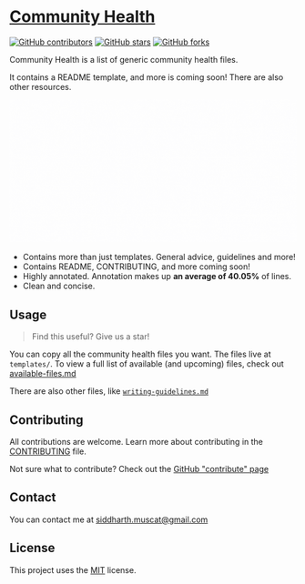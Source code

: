# [Community Health][github-homepage]

[![GitHub contributors][contributors]][contributors-url]
[![GitHub stars][stars]][stars-url]
[![GitHub forks][forks]][forks-url]

Community Health is a list of generic community health files.

It contains a README template, and more is coming soon!
There are also other resources.

![Community Health][banner]

- Contains more than just templates. General advice, guidelines and more!
- Contains README, CONTRIBUTING, and more coming soon!
- Highly annotated. Annotation makes up **an average of 40.05%** of lines.
- Clean and concise.

## Usage

> Find this useful? Give us a star!

You can copy all the community health files you want. The files live at `templates/`.
To view a full list of available (and upcoming) files, check out [available-files.md](./available-files.md)

There are also other files, like [`writing-guidelines.md`](./writing-guidelines.md)

## Contributing

All contributions are welcome. Learn more about contributing in
the [CONTRIBUTING][contributing] file.

Not sure what to contribute? Check out the [GitHub "contribute" page][contribute]

## Contact

You can contact me at <siddharth.muscat@gmail.com>

## License

This project uses the [MIT][license] license.

[github-homepage]: https://github.com/SiddharthShyniben/community-health

[stars]: https://img.shields.io/github/stars/SiddharthShyniben/community-health
[stars-url]: https://github.com/SiddharthShyniben/community-health/stargazers

[contributors]: https://img.shields.io/github/contributors/SiddharthShyniben/community-health
[contributors-url]: https://github.com/SiddharthShyniben/community-health/graphs/contributors

[forks]: https://img.shields.io/github/forks/SiddharthShyniben/community-health
[forks-url]: https://github.com/SiddharthShyniben/community-health/network/members

[banner]: ./assets/banner.gif

[contributing]: ./CONTRIBUTING.md
[contribute]: https://github.com/SiddharthShyniben/community-health/contribute

[license]: ./LICENSE

